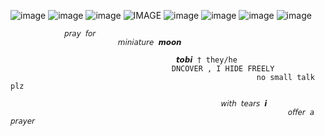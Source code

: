 ![image](https://64.media.tumblr.com/becc3b16f0865b9dbe36d400a86a46a8/2ece627ec3b6607e-5a/s100x200/afa918b779b61ecb29e31ef6933df5455f599951.gifv) ![image](https://64.media.tumblr.com/ced7ccc248fa5bb4a87116777509a20a/020fbd12600ca3ea-50/s100x200/7f8234b876d59b3af8ba7b8c620096cf1b84e628.gifv) ![image](https://64.media.tumblr.com/62db539daf23065481cb984a28f089c2/2ece627ec3b6607e-f0/s100x200/bd35fdb25604afd085e9f32a461922b47828567b.gifv) ![IMAGE](https://64.media.tumblr.com/7baad9e1135f7bbfe24a8ab9880f6520/d592cf806e84de8c-85/s100x200/f6cb93515cb79a43462667068460fa191beafbcd.pnj) ![image](https://64.media.tumblr.com/08963acaba7d886070b9cf2e6680e5e2/d592cf806e84de8c-36/s100x200/30942c28f311296f4b7ab52c48570164ba5ce405.pnj) ![image](https://64.media.tumblr.com/91bf3e8a390420e3c712ff701ea0977c/4e50d992a23d3a7e-43/s100x200/76ec358ead5fd7876ab72c0fff45fad607253a14.gifv) ![image](https://64.media.tumblr.com/9bd7b05b25d80fffa47688aae6666c75/951b918382257f97-4a/s100x200/c8c4124b85561bbb4afa993247257daefa079e5b.gifv) ![image](https://64.media.tumblr.com/4181c2fc53d815714ec7b5f6b1ea0e67/6ccaf776c7ed2754-44/s100x200/0e6de67e7fb830f9ee9b919a37630bd2e7c5a59c.pnj)

	   		    𝘱𝘳𝘢𝘺 𝘧𝘰𝘳 
                            𝘮𝘪𝘯𝘪𝘢𝘵𝘶𝘳𝘦 𝙢𝙤𝙤𝙣
	
                      		   			 𝙩𝙤𝙗𝙞 † they/he
              				            DNCOVER , I HIDE FREELY
                                                           no small talk plz

											       𝘸𝘪𝘵𝘩 𝘵𝘦𝘢𝘳𝘴 𝙞
 								                                  𝘰𝘧𝘧𝘦𝘳 𝘢 𝘱𝘳𝘢𝘺𝘦𝘳
	
